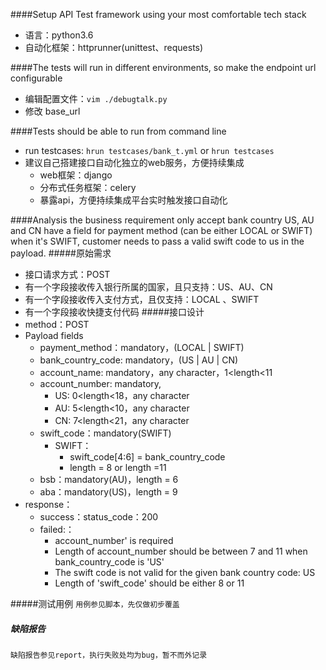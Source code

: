 ####Setup API Test framework using your most comfortable tech stack
- 语言：python3.6
- 自动化框架：httprunner(unittest、requests)

####The tests will run in different environments, so make the endpoint url configurable
- 编辑配置文件：`vim ./debugtalk.py`
- 修改 base_url

####Tests should be able to run from command line
- run testcases: `hrun testcases/bank_t.yml` or `hrun testcases`
- 建议自己搭建接口自动化独立的web服务，方便持续集成
    - web框架：django
    - 分布式任务框架：celery
    - 暴露api，方便持续集成平台实时触发接口自动化

####Analysis the business requirement
only accept bank country US, AU and CN
have a field for payment method (can be either LOCAL or SWIFT)
when it's SWIFT, customer needs to pass a valid swift code to us in the payload.
#####原始需求
- 接口请求方式：POST
- 有一个字段接收传入银行所属的国家，且只支持：US、AU、CN
- 有一个字段接收传入支付方式，且仅支持：LOCAL 、SWIFT
- 有一个字段接收快捷支付代码
#####接口设计
- method：POST
- Payload fields
    - payment_method：mandatory，(LOCAL | SWIFT)
    - bank_country_code:  mandatory，(US | AU | CN)
    - account_name:  mandatory，any character，1<length<11
    - account_number: mandatory,
        - US: 0<length<18，any character
        - AU: 5<length<10，any character
        - CN: 7<length<21，any character
    - swift_code：mandatory(SWIFT)
        - SWIFT：
            - swift_code[4:6] = bank_country_code
            - length = 8 or length =11
    - bsb：mandatory(AU)，length = 6
    - aba：mandatory(US)，length = 9
- response：
    - success：status_code：200
    - failed:：
        - account_number' is required
        - Length of account_number should be between 7 and 11 when bank_country_code is 'US'
        - The swift code is not valid for the given bank country code: US
        - Length of 'swift_code' should be either 8 or 11

#####测试用例
`用例参见脚本，先仅做初步覆盖`
##### 缺陷报告
`缺陷报告参见report，执行失败处均为bug，暂不而外记录`